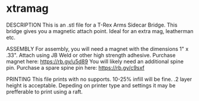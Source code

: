 # xtramag

DESCRIPTION
This is an .stl file for a T-Rex Arms Sidecar Bridge.
This bridge gives you a magnetic attach point. Ideal for an extra mag, leatherman etc.

ASSEMBLY
For assembly, you will need a magnet with the dimensions 1" x .33". Attach using JB Weld or other high strength adhesive. 
Purchase magnet here: https://rb.gy/u5d89 
You will likely need an additional spine pin. 
Purchase a spare spine pin here: https://rb.gy/c9sxf

PRINTING
This file prints with no supports. 
10-25% infill will be fine.
.2 layer height is acceptable. 
Depeding on printer type and settings it may be prefferable to print using a raft. 

